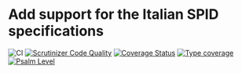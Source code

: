 # Add support for the Italian SPID specifications

![CI](https://github.com/simplesamlphp/saml2-module-spid/actions/workflows/php.yml/badge.svg)
[![Scrutinizer Code Quality](https://scrutinizer-ci.com/g/simplesamlphp/saml2-module-spid/badges/quality-score.png?b=master)](https://scrutinizer-ci.com/g/simplesamlphp/saml2-module-spid/?branch=master)
[![Coverage Status](https://codecov.io/gh/simplesamlphp/saml2-module-spid/branch/master/graph/badge.svg)](https://codecov.io/gh/simplesamlphp/saml2-module-spid)
[![Type coverage](https://shepherd.dev/github/simplesamlphp/saml2-module-spid/coverage.svg)](https://shepherd.dev/github/simplesamlphp/saml2-module-spid)
[![Psalm Level](https://shepherd.dev/github/simplesamlphp/saml2-module-spid/level.svg)](https://shepherd.dev/github/simplesamlphp/saml2-module-spid)
